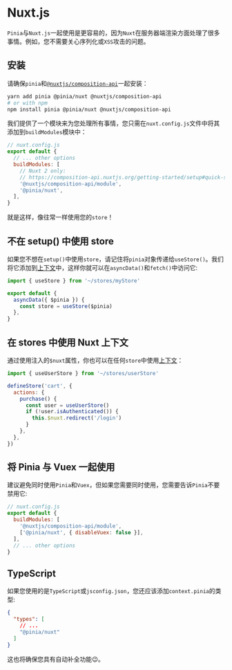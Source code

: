 # Nuxt.js

`Pinia`与`Nuxt.js`一起使用是更容易的，因为`Nuxt`在服务器端渲染方面处理了很多事情。例如，您不需要关心序列化或`XSS`攻击的问题。



## 安装

请确保`pinia`和[`@nuxtjs/composition-api`](https://composition-api.nuxtjs.org/)一起安装：

```sh
yarn add pinia @pinia/nuxt @nuxtjs/composition-api
# or with npm
npm install pinia @pinia/nuxt @nuxtjs/composition-api
```

我们提供了一个模块来为您处理所有事情，您只需在`nuxt.config.js`文件中将其添加到`buildModules`模块中：

```js
// nuxt.config.js
export default {
  // ... other options
  buildModules: [
    // Nuxt 2 only:
    // https://composition-api.nuxtjs.org/getting-started/setup#quick-start
    '@nuxtjs/composition-api/module',
    '@pinia/nuxt',
  ],
}
```

就是这样，像往常一样使用您的`store`！



## 不在 setup() 中使用 store

如果您不想在`setup()`中使用`store`，请记住将`pinia`对象传递给`useStore()`。我们将它添加到[上下文](https://nuxtjs.org/docs/internals-glossary/context/)中，这样你就可以在`asyncData()`和`fetch()`中访问它:

```js
import { useStore } from '~/stores/myStore'

export default {
  asyncData({ $pinia }) {
    const store = useStore($pinia)
  },
}
```



## 在 stores 中使用 Nuxt 上下文

通过使用注入的`$nuxt`属性，你也可以在任何`store`中使用[上下文](https://nuxtjs.org/docs/internals-glossary/context/)：

```js
import { useUserStore } from '~/stores/userStore'

defineStore('cart', {
  actions: {
    purchase() {
      const user = useUserStore()
      if (!user.isAuthenticated()) {
        this.$nuxt.redirect('/login')
      }
    },
  },
})
```



## 将 Pinia 与 Vuex 一起使用

建议避免同时使用`Pinia`和`Vuex`，但如果您需要同时使用，您需要告诉`Pinia`不要禁用它:

```js
// nuxt.config.js
export default {
  buildModules: [
    '@nuxtjs/composition-api/module',
    ['@pinia/nuxt', { disableVuex: false }],
  ],
  // ... other options
}
```



## TypeScript

如果您使用的是`TypeScript`或`jsconfig.json`，您还应该添加`context.pinia`的类型:

```json
{
  "types": [
    // ...
    "@pinia/nuxt"
  ]
}
```

这也将确保您具有自动补全功能😉。